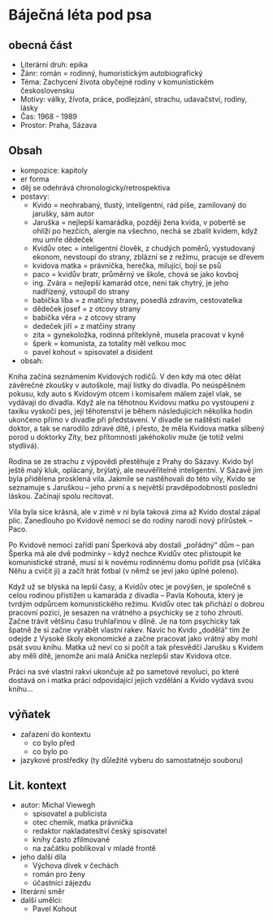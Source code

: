 # Báječná léta pod psa

## obecná část

- Literární druh: epika
- Žánr: román = rodinný, humoristickým autobiografický
- Téma: Zachycení života obyčejné rodiny v komunistickém československu
- Motivy: války, žívota, práce, podlejzání, strachu, udavačství, rodiny, lásky
- Čas: 1968 - 1989
- Prostor: Praha, Sázava

## Obsah

- kompozice: kapitoly
- er forma
- děj se odehrává chronologicky/retrospektiva
- postavy:
  - Kvido = neohrabaný, tlustý, inteligentní, rád píše, zamilovaný do jarušky, sám autor
  - Jaruška = nejlepší kamarádka, později žena kvida, v pobertě se ohlíží po hezčích, alergie na všechno, nechá se zbalit kvidem, když mu umře dědeček
  - Kvidův otec = inteligentní člověk, z chudých poměrů, vystudovaný ekonom, nevstoupí do strany, zblázní se z režimu, pracuje se dřevem
  - kvidova matka = právnička, herečka, milující, bojí se psů
  - paco = kvidův bratr, průměrný ve škole, chová se jako kovboj
  - ing. Zvára = nejlepší kamarád otce, neni tak chytrý, je jeho nadřízený, vstoupil do strany
  - babička líba = z matčiny strany, posedlá zdravím, cestovatelka
  - dědeček josef = z otcovy strany
  - babička věra = z otcovy strany
  - dedeček jiří = z matčiny strany
  - zita = gynekoložka, rodinná příteklyně, musela pracovat v kyně
  - šperk = komunista, za totality měl velkou moc
  - pavel kohout = spisovatel a disident
- obsah:

Kniha začíná seznámením Kvidových rodičů. V den kdy má otec dělat závěrečné zkoušky v autoškole, mají lístky do divadla. Po neúspěšném pokusu, kdy auto s Kvidovým otcem i komisařem málem zajel vlak, se vydávají do divadla. Když ale na těhotnou Kvidovu matku po vystoupení z taxíku vyskočí pes, její těhotenství je během následujících několika hodin ukončeno přímo v divadle při představení. V divadle se naštěstí našel doktor, a tak se narodilo zdravé dítě, i přesto, že měla Kvidova matka slíbený porod u doktorky Zity, bez přítomnosti jakéhokoliv muže (je totiž velmi stydlivá).

Rodina se ze strachu z výpovědi přestěhuje z Prahy do Sázavy. Kvido byl ještě malý kluk, oplácaný, brýlatý, ale neuvěřitelně inteligentní. V Sázavě jim byla přidělena prosklená vila.  Jakmile se nastěhovali do této vily, Kvido se seznamuje s Jaruškou – jeho první a s největší pravděpodobností poslední láskou. Začínají spolu recitovat.

Vila byla sice krásná, ale v zimě v ní byla taková zima až  Kvido dostal zápal plic.  Zanedlouho po Kvidově nemoci se do rodiny narodí nový přírůstek – Paco.

Po Kvidově nemoci zařídí paní Šperková aby dostali „pořádný“ dům – pan Šperka má ale dvě podmínky – když nechce Kvidův otec přistoupit ke komunistické straně, musí si k novému rodinnému domu pořídit psa (vlčáka Něhu a cvičit ji) a začít hrát fotbal (v němž se jeví jako úplné poleno).

Když už se blýská na lepší časy, a Kvidův otec je povýšen, je společně s celou rodinou přistižen u kamaráda z divadla – Pavla Kohouta, který je tvrdým odpůrcem komunistického režimu. Kvidův otec tak přichází o dobrou pracovní pozici, je sesazen na vrátného a psychicky se z toho zhroutí. Začne trávit většinu času truhlařinou v dílně. Je na tom psychicky tak špatně že si začne vyrábět vlastní rakev. Navíc ho Kvido „dodělá“ tím že odejde z Vysoké školy ekonomické a začne pracovat jako vrátný aby mohl psát svou knihu. Matka už neví co si počít a tak přesvědčí Jarušku s Kvidem aby měli dítě, jenomže ani malá Anička nezlepší stav Kvidova otce.

Práci na své vlastní rakvi ukončuje až po sametové revoluci, po které dostává on i matka práci odpovídající jejich vzdělání a Kvido vydává svou knihu…

## výňatek

- zařazení do kontextu
  - co bylo před
  - co bylo po
- jazykové prostředky (ty důležité vyberu do samostatnéjo souboru)

## Lit. kontext

- autor: Michal Viewegh
  - spisovatel a publicista
  - otec chemik, matka právnička
  - redaktor nakladatesltví český spisovatel
  - knihy často zfilmované
  - na začátku poblikoval v mladé frontě
- jeho další díla
  - Výchova dívek v čechách
  - román pro ženy
  - účastníci zájezdu
- literární směr
- další umělci:
  - Pavel Kohout

